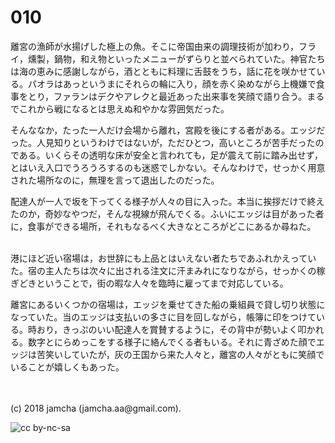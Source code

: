 # 010

離宮の漁師が水揚げした極上の魚。そこに帝国由来の調理技術が加わり，フライ，燻製，鍋物，和え物といったメニューがずらりと並べられていた。神官たちは海の恵みに感謝しながら，酒とともに料理に舌鼓をうち，話に花を咲かせている。パオラはあっというまにそれらの輪に入り，顔を赤く染めながら上機嫌で食事をとり，ファランはデクやアレクと最近あった出来事を笑顔で語り合う。まるでこれから戦になるとは思えぬ和やかな雰囲気だった。  

そんななか，たった一人だけ会場から離れ，宮殿を後にする者がある。エッジだった。人見知りというわけではないが，ただひとつ，高いところが苦手だったのである。いくらその透明な床が安全と言われても，足が震えて前に踏み出せず，とはいえ入口でうろうろするのも迷惑でしかない。そんなわけで，せっかく用意された場所なのに，無理を言って退出したのだった。  

配達人が一人で坂を下ってくる様子が人々の目に入った。本当に挨拶だけで終えたのか，奇妙なやつだ，そんな視線が飛んでくる。ふいにエッジは目があった者に，食事ができる場所，それもなるべく大きなところがどこにあるか尋ねた。  

<br>  
港にほど近い宿場は，お世辞にも上品とはいえない者たちであふれかえっていた。宿の主人たちは次々に出される注文に汗まみれになりながら，せっかくの稼ぎどきということで，街の暇な人々を臨時に雇ってまで対応している。  

離宮にあるいくつかの宿場は，エッジを乗せてきた船の乗組員で貸し切り状態になっていた。当のエッジは支払いの多さに目を回しながら，帳簿に印をつけている。時おり，きっぷのいい配達人を賞賛するように，その背中が勢いよく叩かれる。数字とにらめっこをする様子に絡んでくる者もいる。それに青ざめた顔でエッジは苦笑いしていたが，灰の王国から来た人々と，離宮の人々がともに笑顔でいることが嬉しくもあった。  

<br>  
<br>  
(c) 2018 jamcha (jamcha.aa@gmail.com).  

![cc by-nc-sa](http://i.creativecommons.org/l/by-nc-sa/4.0/88x31.png)
